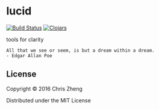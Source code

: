 # lucid

[![Build Status](https://travis-ci.org/tahto/lucid.png?branch=master)](https://travis-ci.org/tahto/lucid)
[![Clojars](https://img.shields.io/clojars/v/tahto/lucid.svg)](https://clojars.org/tahto/lucid)

tools for clarity

    All that we see or seem, is but a dream within a dream. 
	- Edgar Allan Poe

## License

Copyright © 2016 Chris Zheng

Distributed under the MIT License
